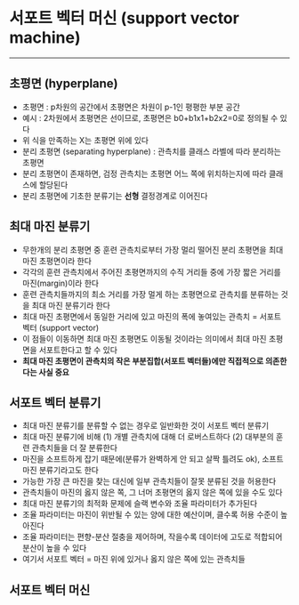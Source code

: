 # 서포트 벡터 머신 (support vector machine)

***

## 초평면 (hyperplane)
- 초평면 : p차원의 공간에서 초평면은 차원이 p-1인 평평한 부분 공간
- 예시 : 2차원에서 초평면은 선이므로, 초평면은 b0+b1x1+b2x2=0로 정의될 수 있다
- 위 식을 만족하는 X는 초평면 위에 있다
- 분리 초평면 (separating hyperplane) : 관측치를 클래스 라벨에 따라 분리하는 초평면
- 분리 초평면이 존재하면, 검정 관측치는 초평면 어느 쪽에 위치하는지에 따라 클래스에 할당된다
- 분리 초평면에 기초한 분류기는 **선형** 결정경계로 이어진다

## 최대 마진 분류기
- 무한개의 분리 초평면 중 훈련 관측치로부터 가장 멀리 떨어진 분리 초평면을 최대 마진 초평면이라 한다
- 각각의 훈련 관측치에서 주어진 초평면까지의 수직 거리들 중에 가장 짧은 거리를 마진(margin)이라 한다
- 훈련 관측치들까지의 최소 거리를 가장 멀게 하는 초평면으로 관측치를 분류하는 것을 최대 마진 분류기라 한다 
- 최대 마진 초평면에서 동일한 거리에 있고 마진의 폭에 놓여있는 관측치 = 서포트 벡터 (support vector)
- 이 점들이 이동하면 최대 마진 초평면도 이동될 것이라는 의미에서 최대 마진 초평면을 서포트한다고 할 수 있다
- **최대 마진 초평면이 관측치의 작은 부분집합(서포트 벡터들)에만 직접적으로 의존한다는 사실 중요**

## 서포트 벡터 분류기
- 최대 마진 분류기를 분류할 수 없는 경우로 일반화한 것이 서포트 벡터 분류기
- 최대 마진 분류기에 비해 (1) 개별 관측치에 대해 더 로버스트하다 (2) 대부분의 훈련 관측치들을 더 잘 분류한다
- 마진을 소프트하게 잡기 때문에(분류가 완벽하게 안 되고 살짝 틀려도 ok), 소프트 마진 분류기라고도 한다
- 가능한 가장 큰 마진을 찾는 대신에 일부 관측치들이 잘못 분류된 것을 허용한다
- 관측치들이 마진의 옳지 않은 쪽, 그 너머 초평면의 옳지 않은 쪽에 있을 수도 있다
- 최대 마진 분류기의 최적화 문제에 슬랙 변수와 조율 파라미터가 추가된다
- 조율 파라미터는 마진이 위반될 수 있는 양에 대한 예산이며, 클수록 허용 수준이 높아진다
- 조율 파라미터는 편향-분산 절충을 제어하며, 작을수록 데이터에 고도로 적합되어 분산이 높을 수 있다
- 여기서 서포트 벡터 = 마진 위에 있거나 옳지 않은 쪽에 있는 관측치들

## 서포트 벡터 머신 
